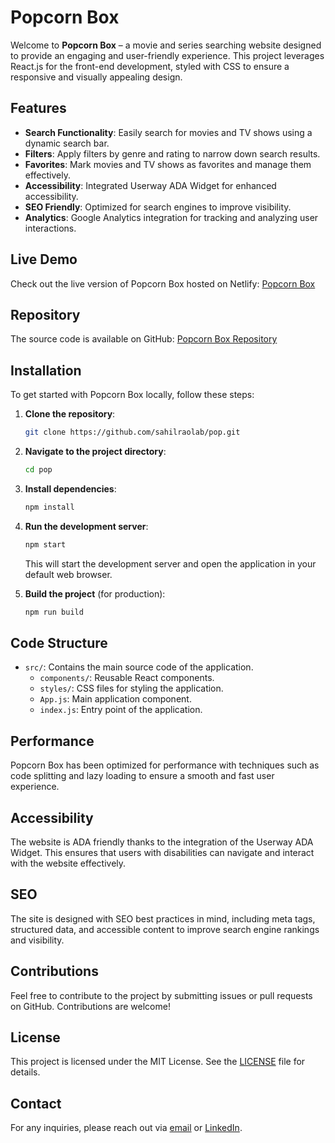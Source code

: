 # Popcorn Box

Welcome to **Popcorn Box** – a movie and series searching website designed to provide an engaging and user-friendly experience. This project leverages React.js for the front-end development, styled with CSS to ensure a responsive and visually appealing design. 

## Features

- **Search Functionality**: Easily search for movies and TV shows using a dynamic search bar.
- **Filters**: Apply filters by genre and rating to narrow down search results.
- **Favorites**: Mark movies and TV shows as favorites and manage them effectively.
- **Accessibility**: Integrated Userway ADA Widget for enhanced accessibility.
- **SEO Friendly**: Optimized for search engines to improve visibility.
- **Analytics**: Google Analytics integration for tracking and analyzing user interactions.

## Live Demo

Check out the live version of Popcorn Box hosted on Netlify: [Popcorn Box](https://popcorn-box.netlify.app/)

## Repository

The source code is available on GitHub: [Popcorn Box Repository](https://github.com/sahilraolab/pop.git)

## Installation

To get started with Popcorn Box locally, follow these steps:

1. **Clone the repository**:
    ```bash
    git clone https://github.com/sahilraolab/pop.git
    ```

2. **Navigate to the project directory**:
    ```bash
    cd pop
    ```

3. **Install dependencies**:
    ```bash
    npm install
    ```

4. **Run the development server**:
    ```bash
    npm start
    ```
   This will start the development server and open the application in your default web browser.

5. **Build the project** (for production):
    ```bash
    npm run build
    ```

## Code Structure

- `src/`: Contains the main source code of the application.
  - `components/`: Reusable React components.
  - `styles/`: CSS files for styling the application.
  - `App.js`: Main application component.
  - `index.js`: Entry point of the application.

## Performance

Popcorn Box has been optimized for performance with techniques such as code splitting and lazy loading to ensure a smooth and fast user experience.

## Accessibility

The website is ADA friendly thanks to the integration of the Userway ADA Widget. This ensures that users with disabilities can navigate and interact with the website effectively.

## SEO

The site is designed with SEO best practices in mind, including meta tags, structured data, and accessible content to improve search engine rankings and visibility.

## Contributions

Feel free to contribute to the project by submitting issues or pull requests on GitHub. Contributions are welcome!

## License

This project is licensed under the MIT License. See the [LICENSE](LICENSE) file for details.

## Contact

For any inquiries, please reach out via [email](mailto:dev.sahilrao@gmail.com) or [LinkedIn](https://www.linkedin.com/in/sahil-rao-a80bb9218/).
